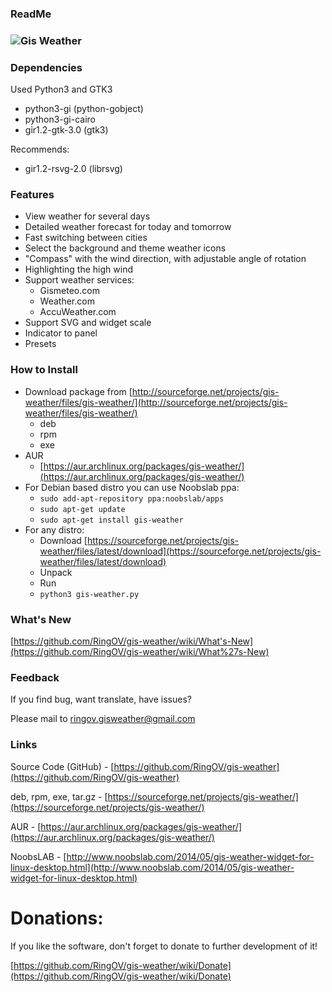 ### **ReadMe**

### **![Gis Weather](https://db.tt/oeyzEITN)**


### **Dependencies**
Used Python3 and GTK3
- python3-gi (python-gobject)
- python3-gi-cairo
- gir1.2-gtk-3.0 (gtk3)


Recommends:
- gir1.2-rsvg-2.0 (librsvg)

### **Features**
- View weather for several days
- Detailed weather forecast for today and tomorrow
- Fast switching between cities
- Select the background and theme weather icons
- "Compass" with the wind direction, with adjustable angle of rotation
- Highlighting the high wind
- Support weather services:
  - Gismeteo.com
  - Weather.com
  - AccuWeather.com
- Support SVG and widget scale
- Indicator to panel
- Presets


### **How to Install**
- Download package from [http://sourceforge.net/projects/gis-weather/files/gis-weather/](http://sourceforge.net/projects/gis-weather/files/gis-weather/)
  - deb
  - rpm
  - exe
- AUR
  - [https://aur.archlinux.org/packages/gis-weather/](https://aur.archlinux.org/packages/gis-weather/)
- For Debian based distro you can use Noobslab ppa:
  - `sudo add-apt-repository ppa:noobslab/apps`
  - `sudo apt-get update`
  - `sudo apt-get install gis-weather`
- For any distro:
  - Download [https://sourceforge.net/projects/gis-weather/files/latest/download](https://sourceforge.net/projects/gis-weather/files/latest/download)
  - Unpack
  - Run
  - `python3 gis-weather.py`


### **What's New**

[https://github.com/RingOV/gis-weather/wiki/What's-New](https://github.com/RingOV/gis-weather/wiki/What%27s-New)


### **Feedback**

If you find bug, want translate, have issues?

Please mail to ringov.gisweather@gmail.com


### **Links**

Source Code (GitHub) - [https://github.com/RingOV/gis-weather](https://github.com/RingOV/gis-weather)

deb, rpm, exe, tar.gz - [https://sourceforge.net/projects/gis-weather/](https://sourceforge.net/projects/gis-weather/)

AUR - [https://aur.archlinux.org/packages/gis-weather/](https://aur.archlinux.org/packages/gis-weather/)

NoobsLAB - [http://www.noobslab.com/2014/05/gis-weather-widget-for-linux-desktop.html](http://www.noobslab.com/2014/05/gis-weather-widget-for-linux-desktop.html)


# Donations:

If you like the software, don't forget to donate to further development of it!

[https://github.com/RingOV/gis-weather/wiki/Donate](https://github.com/RingOV/gis-weather/wiki/Donate)
